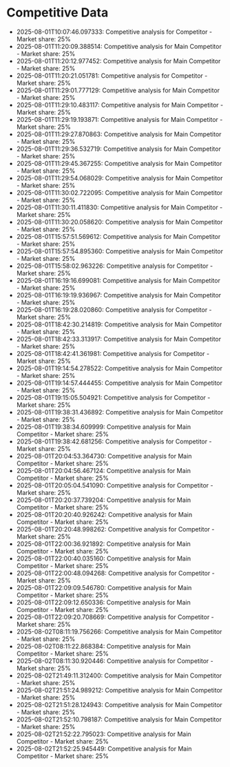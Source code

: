 # Competitive Data

- 2025-08-01T10:07:46.097333: Competitive analysis for Competitor - Market share: 25%
- 2025-08-01T11:20:09.388514: Competitive analysis for Main Competitor - Market share: 25%
- 2025-08-01T11:20:12.977452: Competitive analysis for Main Competitor - Market share: 25%
- 2025-08-01T11:20:21.051781: Competitive analysis for Competitor - Market share: 25%
- 2025-08-01T11:29:01.777129: Competitive analysis for Main Competitor - Market share: 25%
- 2025-08-01T11:29:10.483117: Competitive analysis for Main Competitor - Market share: 25%
- 2025-08-01T11:29:19.193871: Competitive analysis for Main Competitor - Market share: 25%
- 2025-08-01T11:29:27.870863: Competitive analysis for Main Competitor - Market share: 25%
- 2025-08-01T11:29:36.532719: Competitive analysis for Main Competitor - Market share: 25%
- 2025-08-01T11:29:45.367255: Competitive analysis for Main Competitor - Market share: 25%
- 2025-08-01T11:29:54.068029: Competitive analysis for Main Competitor - Market share: 25%
- 2025-08-01T11:30:02.722095: Competitive analysis for Main Competitor - Market share: 25%
- 2025-08-01T11:30:11.411830: Competitive analysis for Main Competitor - Market share: 25%
- 2025-08-01T11:30:20.058620: Competitive analysis for Main Competitor - Market share: 25%
- 2025-08-01T15:57:51.569612: Competitive analysis for Main Competitor - Market share: 25%
- 2025-08-01T15:57:54.895360: Competitive analysis for Main Competitor - Market share: 25%
- 2025-08-01T15:58:02.963226: Competitive analysis for Competitor - Market share: 25%
- 2025-08-01T16:19:16.699081: Competitive analysis for Main Competitor - Market share: 25%
- 2025-08-01T16:19:19.936967: Competitive analysis for Main Competitor - Market share: 25%
- 2025-08-01T16:19:28.020860: Competitive analysis for Competitor - Market share: 25%
- 2025-08-01T18:42:30.214819: Competitive analysis for Main Competitor - Market share: 25%
- 2025-08-01T18:42:33.313917: Competitive analysis for Main Competitor - Market share: 25%
- 2025-08-01T18:42:41.361981: Competitive analysis for Competitor - Market share: 25%
- 2025-08-01T19:14:54.278522: Competitive analysis for Main Competitor - Market share: 25%
- 2025-08-01T19:14:57.444455: Competitive analysis for Main Competitor - Market share: 25%
- 2025-08-01T19:15:05.504921: Competitive analysis for Competitor - Market share: 25%
- 2025-08-01T19:38:31.436892: Competitive analysis for Main Competitor - Market share: 25%
- 2025-08-01T19:38:34.609999: Competitive analysis for Main Competitor - Market share: 25%
- 2025-08-01T19:38:42.681256: Competitive analysis for Competitor - Market share: 25%
- 2025-08-01T20:04:53.364730: Competitive analysis for Main Competitor - Market share: 25%
- 2025-08-01T20:04:56.467124: Competitive analysis for Main Competitor - Market share: 25%
- 2025-08-01T20:05:04.541090: Competitive analysis for Competitor - Market share: 25%
- 2025-08-01T20:20:37.739204: Competitive analysis for Main Competitor - Market share: 25%
- 2025-08-01T20:20:40.926242: Competitive analysis for Main Competitor - Market share: 25%
- 2025-08-01T20:20:48.998262: Competitive analysis for Competitor - Market share: 25%
- 2025-08-01T22:00:36.921892: Competitive analysis for Main Competitor - Market share: 25%
- 2025-08-01T22:00:40.035160: Competitive analysis for Main Competitor - Market share: 25%
- 2025-08-01T22:00:48.094268: Competitive analysis for Competitor - Market share: 25%
- 2025-08-01T22:09:09.546780: Competitive analysis for Main Competitor - Market share: 25%
- 2025-08-01T22:09:12.650336: Competitive analysis for Main Competitor - Market share: 25%
- 2025-08-01T22:09:20.708669: Competitive analysis for Competitor - Market share: 25%
- 2025-08-02T08:11:19.756266: Competitive analysis for Main Competitor - Market share: 25%
- 2025-08-02T08:11:22.868384: Competitive analysis for Main Competitor - Market share: 25%
- 2025-08-02T08:11:30.920446: Competitive analysis for Competitor - Market share: 25%
- 2025-08-02T21:49:11.312400: Competitive analysis for Main Competitor - Market share: 25%
- 2025-08-02T21:51:24.989212: Competitive analysis for Main Competitor - Market share: 25%
- 2025-08-02T21:51:28.124943: Competitive analysis for Main Competitor - Market share: 25%
- 2025-08-02T21:52:10.798187: Competitive analysis for Main Competitor - Market share: 25%
- 2025-08-02T21:52:22.795023: Competitive analysis for Main Competitor - Market share: 25%
- 2025-08-02T21:52:25.945449: Competitive analysis for Main Competitor - Market share: 25%
